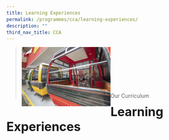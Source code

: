 ```yaml
---
title: Learning Experiences
permalink: /programmes/cca/learning-experiences/
description: ""
third_nav_title: CCA
---
```

><img src="images/Curriculum/CCA/Picture-4-min.jpg"  
     style="width:50%"
			align="left"><br><br><br><br><br><br><br>
>Our Curriculum


**<font size=6>Learning Experiences</font>**
